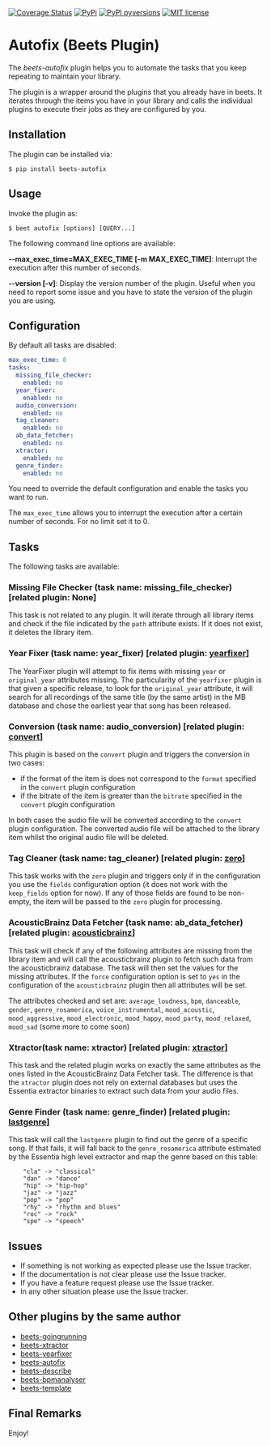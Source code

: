 [![Coverage Status](https://coveralls.io/repos/github/adamjakab/BeetsPluginAutofix/badge.svg?branch=master)](https://coveralls.io/github/adamjakab/BeetsPluginAutofix?branch=master)
[![PyPi](https://img.shields.io/pypi/v/beets-autofix.svg)](https://pypi.org/project/beets-autofix/)
[![PyPI pyversions](https://img.shields.io/pypi/pyversions/beets-autofix.svg)](https://pypi.org/project/beets-autofix/)
[![MIT license](https://img.shields.io/badge/License-MIT-blue.svg)](LICENSE.txt)

# Autofix (Beets Plugin)

The *beets-autofix* plugin helps you to automate the tasks that you keep repeating to maintain your library. 

The plugin is a wrapper around the plugins that you already have in beets. It iterates through the items you have in your library and calls the individual plugins to execute their jobs as they are configured by you.


## Installation
The plugin can be installed via:

```shell script
$ pip install beets-autofix
```


## Usage

Invoke the plugin as:

    $ beet autofix [options] [QUERY...]


The following command line options are available:

**--max_exec_time=MAX_EXEC_TIME [-m MAX_EXEC_TIME]**: Interrupt the execution after this number of seconds.

**--version [-v]**: Display the version number of the plugin. Useful when you need to report some issue and you have to state the version of the plugin you are using.


## Configuration
By default all tasks are disabled:

```yaml
max_exec_time: 0
tasks:
  missing_file_checker:
    enabled: no
  year_fixer:
    enabled: no
  audio_conversion:
    enabled: no
  tag_cleaner:
    enabled: no
  ab_data_fetcher:
    enabled: no
  xtractor:
    enabled: no
  genre_finder:
    enabled: no
```

You need to override the default configuration and enable the tasks you want to run.

The `max_exec_time` allows you to interrupt the execution after a certain number of seconds. For no limit set it to 0.


## Tasks
The following tasks are available:

### Missing File Checker (task name: missing_file_checker) [related plugin: None]
This task is not related to any plugin. It will iterate through all library items and check if the file indicated by the `path` attribute exists. If it does not exist, it deletes the library item.


### Year Fixer (task name: year_fixer) [related plugin: [yearfixer](https://github.com/adamjakab/BeetsPluginYearFixer)]
The YearFixer plugin will attempt to fix items with missing `year` or `original_year` attributes missing. The particularity of the `yearfixer` plugin is that given a specific release, to look for the `original_year` attribute, it will search for all recordings of the same title (by the same artist) in the MB database and chose the earliest year that song has been released.


### Conversion (task name: audio_conversion) [related plugin: [convert](https://beets.readthedocs.io/en/stable/plugins/convert.html)]
This plugin is based on the `convert` plugin and triggers the conversion in two cases:

- if the format of the item is does not correspond to the `format` specified in the `convert` plugin configuration
- if the bitrate of the item is greater than the `bitrate` specified in the `convert` plugin configuration

In both cases the audio file will be converted according to the `convert` plugin configuration. The converted audio file will be attached to the library item whilst the original audio file will be deleted.

### Tag Cleaner (task name: tag_cleaner) [related plugin: [zero](https://beets.readthedocs.io/en/stable/plugins/zero.html)]
This task works with the `zero` plugin and triggers only if in the configuration you use the `fields` configuration option (it does not work with the `keep_fields` option for now). If any of those fields are found to be non-empty, the item will be passed to the `zero` plugin for processing. 


### AcousticBrainz Data Fetcher (task name: ab_data_fetcher) [related plugin: [acousticbrainz](https://beets.readthedocs.io/en/stable/plugins/acousticbrainz.html)]
This task will check if any of the following attributes are missing from the library item and will call the acousticbrainz plugin to fetch such data from the acousticbrainz database. The task will then set the values for the missing attributes. If the `force` configuration option is set to `yes` in the configuration of the `acousticbrainz` plugin then all attributes will be set. 

The attributes checked and set are: `average_loudness`, `bpm`, `danceable`, `gender`, `genre_rosamerica`, `voice_instrumental`, `mood_acoustic`, `mood_aggressive`, `mood_electronic`, `mood_happy`, `mood_party`, `mood_relaxed`, `mood_sad` (some more to come soon)


### Xtractor(task name: xtractor) [related plugin: [xtractor](https://github.com/adamjakab/BeetsPluginXtractor)]
This task and the related plugin works on exactly the same attributes as the ones listed in the AcousticBrainz Data Fetcher task. The difference is that the `xtractor` plugin does not rely on external databases but uses the Essentia extractor binaries to extract such data from your audio files. 


### Genre Finder (task name: genre_finder) [related plugin: [lastgenre](https://beets.readthedocs.io/en/stable/plugins/lastgenre.html)]
This task will call the `lastgenre` plugin to find out the genre of a specific song. If that fails, it will fall back to the `genre_rosamerica` attribute estimated by the Essentia high level extractor and map the genre based on this table:

```text
    "cla" -> "classical"
    "dan" -> "dance"
    "hip" -> "hip-hop"
    "jaz" -> "jazz"
    "pop" -> "pop"
    "rhy" -> "rhythm and blues"
    "roc" -> "rock"
    "spe" -> "speech"
```

## Issues
- If something is not working as expected please use the Issue tracker.
- If the documentation is not clear please use the Issue tracker.
- If you have a feature request please use the Issue tracker.
- In any other situation please use the Issue tracker.


## Other plugins by the same author

- [beets-goingrunning](https://github.com/adamjakab/BeetsPluginGoingRunning)
- [beets-xtractor](https://github.com/adamjakab/BeetsPluginXtractor)
- [beets-yearfixer](https://github.com/adamjakab/BeetsPluginYearFixer)
- [beets-autofix](https://github.com/adamjakab/BeetsPluginAutofix)
- [beets-describe](https://github.com/adamjakab/BeetsPluginDescribe)
- [beets-bpmanalyser](https://github.com/adamjakab/BeetsPluginBpmAnalyser)
- [beets-template](https://github.com/adamjakab/BeetsPluginTemplate)


## Final Remarks
Enjoy!
